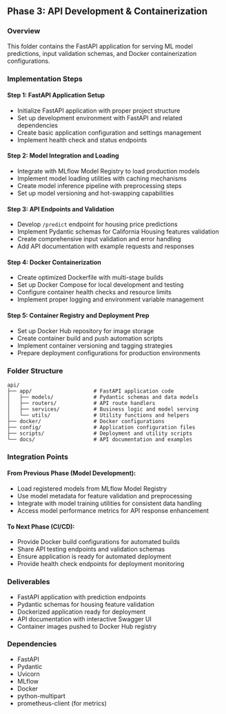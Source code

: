 ## Phase 3: API Development & Containerization

### Overview
This folder contains the FastAPI application for serving ML model predictions, input validation schemas, and Docker containerization configurations.

### Implementation Steps

#### Step 1: FastAPI Application Setup
- Initialize FastAPI application with proper project structure
- Set up development environment with FastAPI and related dependencies
- Create basic application configuration and settings management
- Implement health check and status endpoints

#### Step 2: Model Integration and Loading
- Integrate with MLflow Model Registry to load production models
- Implement model loading utilities with caching mechanisms
- Create model inference pipeline with preprocessing steps
- Set up model versioning and hot-swapping capabilities

#### Step 3: API Endpoints and Validation
- Develop `/predict` endpoint for housing price predictions
- Implement Pydantic schemas for California Housing features validation
- Create comprehensive input validation and error handling
- Add API documentation with example requests and responses

#### Step 4: Docker Containerization
- Create optimized Dockerfile with multi-stage builds
- Set up Docker Compose for local development and testing
- Configure container health checks and resource limits
- Implement proper logging and environment variable management

#### Step 5: Container Registry and Deployment Prep
- Set up Docker Hub repository for image storage
- Create container build and push automation scripts
- Implement container versioning and tagging strategies
- Prepare deployment configurations for production environments

### Folder Structure
```
api/
├── app/                    # FastAPI application code
│   ├── models/             # Pydantic schemas and data models
│   ├── routers/            # API route handlers
│   ├── services/           # Business logic and model serving
│   └── utils/              # Utility functions and helpers
├── docker/                 # Docker configurations
├── config/                 # Application configuration files
├── scripts/                # Deployment and utility scripts
└── docs/                   # API documentation and examples
```

### Integration Points

#### From Previous Phase (Model Development):
- Load registered models from MLflow Model Registry
- Use model metadata for feature validation and preprocessing
- Integrate with model training utilities for consistent data handling
- Access model performance metrics for API response enhancement

#### To Next Phase (CI/CD):
- Provide Docker build configurations for automated builds
- Share API testing endpoints and validation schemas
- Ensure application is ready for automated deployment
- Provide health check endpoints for deployment monitoring

### Deliverables
- FastAPI application with prediction endpoints
- Pydantic schemas for housing feature validation
- Dockerized application ready for deployment
- API documentation with interactive Swagger UI
- Container images pushed to Docker Hub registry

### Dependencies
- FastAPI
- Pydantic
- Uvicorn
- MLflow
- Docker
- python-multipart
- prometheus-client (for metrics)